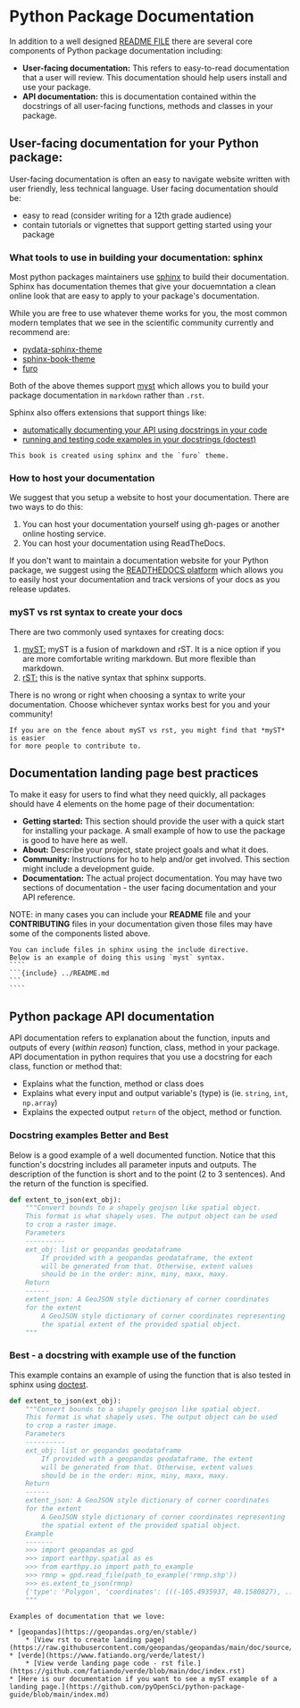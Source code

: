 # Python Package Documentation

In addition to a well designed [README FILE](create-readme-files) 
there are several core components of Python package documentation 
including:

* **User-facing documentation:** This refers to easy-to-read documentation that a user will review. This documentation should help users install and use your package.  
* **API  documentation:** this is documentation contained within the docstrings of all user-facing functions, methods and classes in your package.  

## User-facing documentation for your Python package: 

User-facing documentation is often an easy to navigate website written with 
user friendly, less technical language. User facing documentation should be:

* easy to read (consider writing for a 12th grade audience)
* contain tutorials or vignettes that support getting started using your package 

### What tools to use in building your documentation: sphinx

Most python packages maintainers use [sphinx](https://www.sphinx-doc.org/) to build their documentation. 
Sphinx has documentation themes that give your docuemntation a clean online look that are easy to apply to your 
package's documentation. 

While you are free to use whatever theme works for you,
the most common modern templates that we see in the scientific 
community currently and recommend are: 

* [pydata-sphinx-theme](https://pydata-sphinx-theme.readthedocs.io/) 
* [sphinx-book-theme](https://sphinx-book-theme.readthedocs.io/)
* [furo](https://pradyunsg.me/furo/quickstart/)

Both of the above themes support [myst](https://myst-parser.readthedocs.io/) which allows you to build your package 
documentation in `markdown` rather than `.rst`. 

Sphinx also offers extensions that support things like:

* [automatically documenting your API using docstrings in your code](https://www.sphinx-doc.org/en/master/usage/extensions/autodoc.html)
* [running and testing code examples in your docstrings (doctest)](https://www.sphinx-doc.org/en/master/usage/extensions/doctest.html)

```{tip}
This book is created using sphinx and the `furo` theme.

```

### How to host your documentation

We suggest that you setup a website to host your documentation. There are two ways 
to do this:

1. You can host your documentation yourself using gh-pages or another online hosting service. 
2. You can host your documentation using ReadTheDocs.

If you don't want to maintain a documentation website for your Python package, we 
suggest using the [READTHEDOCS platform](https://www.readthedocs.org) which 
allows you to easily host your documentation and track versions of your docs
as you release updates. 

### myST vs rst syntax to create your docs 
There are two commonly used syntaxes for creating docs:

1. [myST:](https://myst-parser.readthedocs.io/en/latest/intro.html) myST is a fusion of markdown and rST. It is a nice option if you are more comfortable writing markdown. But more flexible than markdown. 
2. [rST:](https://www.sphinx-doc.org/en/master/usage/restructuredtext/basics.html) this is the native syntax that sphinx supports. 

There is no wrong or right when choosing a syntax to write your documentation. 
Choose whichever syntax works best for you and your community! 

```{tip}
If you are on the fence about myST vs rst, you might find that *myST* is easier 
for more people to contribute to.  
```



## Documentation landing page best practices 

To make it easy for users to find what they need quickly, all packages should 
have 4 elements on the home page of their documentation:

* **Getting started:** This section should provide the user with a quick start for installing your package. A small example of how to use the package is good to have here as well. 
* **About:** Describe your project, state project goals and what it does. 
* **Community:** Instructions for ho to help and/or get involved. This section might include a development guide. 
* **Documentation:** The actual project documentation. You may have two sections of documentation - the user facing documentation and your API reference. 

NOTE: in many cases you can include your **README** file and your **CONTRIBUTING** files 
in your documentation given those files may have some of the components listed above.

`````{tip}
You can include files in sphinx using the include directive.
Below is an example of doing this using `myst` syntax. 
````
```{include} ../README.md
```
````
`````



## Python package API documentation 

API documentation refers to explanation about the function, inputs and outputs 
of every (*within reason*) function, class, method in your package. API documentation
in python requires that you use a docstring for each class, function or method that:

* Explains what the function, method or class does 
* Explains what every input and output variable's (type) is (ie. `string`, `int`, `np.array`)
* Explains the expected output `return` of the object, method or function.


### Docstring examples Better and Best 

Below is a good example of a well documented function. Notice that this function's 
docstring includes all parameter inputs and outputs. The description of the function 
is short and to the point (2 to 3 sentences). And the return of the function is 
specified. 

```Python
def extent_to_json(ext_obj):
    """Convert bounds to a shapely geojson like spatial object.
    This format is what shapely uses. The output object can be used
    to crop a raster image.
    Parameters
    ----------
    ext_obj: list or geopandas geodataframe
        If provided with a geopandas geodataframe, the extent
        will be generated from that. Otherwise, extent values
        should be in the order: minx, miny, maxx, maxy.
    Return
    ------
    extent_json: A GeoJSON style dictionary of corner coordinates
    for the extent
        A GeoJSON style dictionary of corner coordinates representing
        the spatial extent of the provided spatial object.
    """
```

### Best - a docstring with example use of the function

This example contains an example of using the function that is also tested in 
sphinx using [doctest](https://docs.python.org/3/library/doctest.html).

```Python
def extent_to_json(ext_obj):
    """Convert bounds to a shapely geojson like spatial object.
    This format is what shapely uses. The output object can be used
    to crop a raster image.
    Parameters
    ----------
    ext_obj: list or geopandas geodataframe
        If provided with a geopandas geodataframe, the extent
        will be generated from that. Otherwise, extent values
        should be in the order: minx, miny, maxx, maxy.
    Return
    ------
    extent_json: A GeoJSON style dictionary of corner coordinates
    for the extent
        A GeoJSON style dictionary of corner coordinates representing
        the spatial extent of the provided spatial object.
    Example
    -------
    >>> import geopandas as gpd
    >>> import earthpy.spatial as es
    >>> from earthpy.io import path_to_example
    >>> rmnp = gpd.read_file(path_to_example('rmnp.shp'))
    >>> es.extent_to_json(rmnp)
    {'type': 'Polygon', 'coordinates': (((-105.4935937, 40.1580827), ...),)}
    """

```


```{note}
Examples of documentation that we love:

* [geopandas](https://geopandas.org/en/stable/)
    * [View rst to create landing page](https://raw.githubusercontent.com/geopandas/geopandas/main/doc/source/index.rst)
* [verde](https://www.fatiando.org/verde/latest/)
    * [View verde landing page code - rst file.](https://github.com/fatiando/verde/blob/main/doc/index.rst)
* [Here is our documentation if you want to see a myST example of a landing page.](https://github.com/pyOpenSci/python-package-guide/blob/main/index.md)
```
